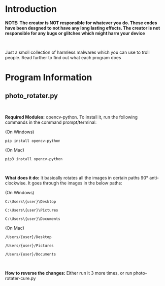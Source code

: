 # Introduction

**NOTE: The creator is NOT responsible for whatever you do. These codes have been desgned to not have any long lasting effects. The creator is not responsible for any bugs or glitches which might harm your device**

<br>

Just a smoll collection of harmless malwares which you can use to troll people. Read further to find out what each program does

# Program Information
## photo_rotater.py
<br>

**Required Modules:** opencv-python. To install it, run the following commands in the command prompt/terminal:

(On Windows)

```
pip install opencv-python
```
(On Mac)
```
pip3 install opencv-python
```
<br>

**What does it do:** It basically rotates all the images in certain paths 90° anti-clockwise. It goes through the images in the below paths:

(On Windows)

`C:\Users\{user}\Desktop`

`C:\Users\{user}\Pictures`

`C:\Users\{user}\Documents`

(On Mac)

`/Users/{user}/Desktop`

`/Users/{user}/Pictures`

`/Users/{user}/Documents`

<br>

**How to reverse the changes:** Either run it 3 more times, or run photo-rotater-cure.py

